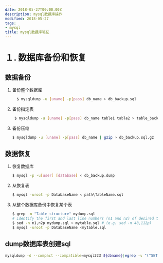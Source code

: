 ```yaml
---
date: 2018-05-27T00:00:00Z
description: mysql数据库操作
modified: 2018-05-27
tags:
- mysql
title: mysql数据库笔记
---
```


# １. 数据库备份和恢复

## 数据备份

1. 备份整个数据库  

   ``` bash
     $ mysqldump -u [uname] -p[pass] db_name > db_backup.sql
   ```

2. 备份指定表 

   ```bash
    $ mysqldump -u [uname] -p[pass] db_name table1 table2 > table_backup.sql
   ```

3. 备份压缩

   ```bash
   $ mysqldump -u [uname] -p[pass] db_name | gzip > db_backup.sql.gz
   ```

## 数据恢复

1. 恢复数据库

   ```bash
   $ mysql -p -u[user] [database] < db_backup.dump
   ```

2. 从恢复表

   ```bash
   $ mysql -uroot -p DatabaseName < path\TableName.sql
   ```

3. 从整个数据库备份中恢复某个表

   ```bash
   $ grep -n "Table structure" mydump.sql
   # identify the first and last line numbers (n1 and n2) of desired table
   $ sed -n n1,n2p mydump.sql > mytable.sql # (e.g. sed -n 48,112p)
   $ mysql -uroot -p DatabaseName <mytable.sql
   ```
## dump数据库表创建sql
```bash
mysqldump -d --compact --compatible=mysql323 ${dbname}|egrep -v "(^SET|^/\*\!)"
```



[参考１]: https://dba.stackexchange.com/questions/14716/can-mysql-restore-a-single-table-from-a-large-mysqldump
[参考２]: https://stackoverflow.com/questions/9696249/restoring-a-mysql-table-back-to-the-database
[参考３]: https://stackoverflow.com/questions/13484667/downloading-mysql-dump-from-command-line
[参考4]: https://stackoverflow.com/questions/1842076/how-do-i-use-mysqldump-to-export-only-the-create-table-commands

